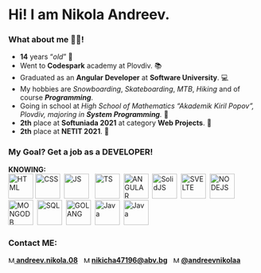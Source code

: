 # Hi! I am Nikola Andreev.
### What about me 👷‍♂️!
- **14** years “*old*” 👦
- Went to **Codespark** academy at Plovdiv. 📚
- Graduated as an **Angular Developer** at **Software University**. 💻
- My hobbies are *Snowboarding*, *Skateboarding*, *MTB*, *Hiking* and of course ***Programming***.
- Going in school at *High School of Mathematics “Akademik Kiril Popov”, Plovdiv, majoring in **System Programming**.* 🎒
- **2th** place at **Softuniada 2021** at category **Web Projects**. 🥈
- **2th** place at **NETIT 2021**. 🥈
### My Goal? Get a job as a DEVELOPER!
**KNOWING:**  
<img src="https://www.w3.org/html/logo/downloads/HTML5_Badge_512.png" height="50px" title="HTML" alt="HTML" /> <img src="https://upload.wikimedia.org/wikipedia/commons/thumb/6/62/CSS3_logo.svg/2048px-CSS3_logo.svg.png" height="50px" title="CSS" alt="CSS" />&nbsp;
<img src="https://upload.wikimedia.org/wikipedia/commons/6/6a/JavaScript-logo.png" height="50px" title="JS" alt="JS" /> &nbsp;
<img src="https://miro.medium.com/max/512/1*7Zh4wEiM_3t-6XPCAfC7aA.png" height="50px" title="TS" alt="TS" />&nbsp;
<img src="https://angular.io/assets/images/logos/angularjs/AngularJS-Shield.svg" height="50px" title="ANGULAR" alt="ANGULAR" />&nbsp;
<img src="https://yt3.googleusercontent.com/B8OVfruPK5Zls5beHf_7a-kQ0Lo57DcoHxb-tp0skMeAGVZMM1EqMsFA0wyEl91N10z2Bc19X1w=s900-c-k-c0x00ffffff-no-rj" height="50px" title="SolidJS" alt="SolidJS" />&nbsp;
<img src="https://upload.wikimedia.org/wikipedia/commons/thumb/1/1b/Svelte_Logo.svg/1200px-Svelte_Logo.svg.png" height="50px" title="SVELTE" alt="SVELTE" />&nbsp;
<img src="https://cdn.freebiesupply.com/logos/large/2x/nodejs-1-logo-png-transparent.png" height="50px" title="NODEJS" alt="NODEJS" />&nbsp;
<img src="https://emanueleciriachi.net/wp-content/uploads/2019/01/logo-mongodb-png-mongodb-logo-png-400.png" height="50px" title="MONGODB" alt="MONGODB" />&nbsp;
<img src="https://w7.pngwing.com/pngs/170/924/png-transparent-microsoft-sql-server-microsoft-azure-sql-database-microsoft-text-logo-microsoft-azure.png" height="50px" title="SQL" alt="SQL" />&nbsp;
<img src="https://www.pragimtech.com/wp-content/uploads/2020/08/golang.png" height="50px" title="GOLANG" alt="GOLANG" />&nbsp;
<img src="https://cdn-icons-png.flaticon.com/512/226/226777.png" height="50px" title="AVA" alt="Java" />&nbsp;
<img src="https://miro.medium.com/v2/resize:fit:1400/1*A-EA3uxS16IhYDrr0dQ-6w.png" height="50px" title="AVA" alt="Java" />&nbsp;

### Contact ME:  
[<img src="https://www.pagetraffic.com/blog/wp-content/uploads/2022/06/white-instagram-logo-png-transparent.png" alt="My instagram" title="My instagram" height="12px" 
/> **andreev.nikola.08**](https://www.instagram.com/andreev.nikola.08/)&nbsp;&nbsp;
<img src="https://icon-library.com/images/email-white-icon/email-white-icon-5.jpg" alt="My E-MAIL" title="My E-MAIL" height="12px" 
/> **nikicha47196@abv.bg**&nbsp;&nbsp;
<img src="https://www.praetorian.com/wp-content/uploads/2021/10/2021-Twitter-logo-white-1024x843.png" alt="My E-MAIL" title="My E-MAIL" height="12px" 
/> [**@andreevnikolaa**](https://twitter.com/andreevnikolaa)
